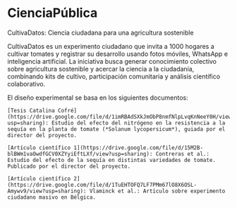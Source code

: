 # CienciaPública

CultivaDatos: Ciencia ciudadana para una agricultura sostenible

CultivaDatos es un experimento ciudadano que invita a 1000 hogares a cultivar tomates y registrar su desarrollo usando fotos móviles, WhatsApp e inteligencia artificial. La iniciativa busca generar conocimiento colectivo sobre agricultura sostenible y acercar la ciencia a la ciudadanía, combinando kits de cultivo, participación comunitaria y análisis científico colaborativo.

El diseño experimental se basa en los siguientes documentos:

    [Tesis Catalina Cofré](https://drive.google.com/file/d/1imRBAdSXkJmObP8nmfNlpLvqKnNeeY0H/view?usp=sharing): Estudio del efecto del nitrógeno en la resistencia a la sequía en la planta de tomate (*Solanum lycopersicum*), guiada por el director del proyecto.

    [Artículo científico 1](https://drive.google.com/file/d/15M2B-blBWm1vaOwdfGCV0XZYyiEftLXf/view?usp=sharing): Contreras et al.: Estudio del efecto de la sequía en distintas variedades de tomate. Publicado por el director del proyecto.

    [Artículo científico 2](https://drive.google.com/file/d/1TuEHTOFQ7LF7PMm67lO8X6OSL-Amywv9/view?usp=sharing): Vlaminck et al.: Artículo sobre experimento ciudadano masivo en Bélgica.

